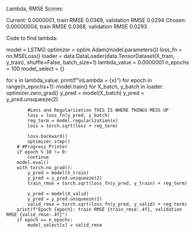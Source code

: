 Lambda, RMSE Scores:

Current: 0.0000001,  train RMSE 0.0369, validation RMSE 0.0294
Chosen:  0.00000004, train RMSE 0.0368, validation RMSE 0.0293

Code to find lambda:

model = LSTM()
optimizer = optim.Adam(model.parameters())
loss_fn = nn.MSELoss()
loader = data.DataLoader(data.TensorDataset(X_train, y_train), shuffle=False, batch_size=1)
lambda_value = 0.0000001
n_epochs = 100
model_select = {}

for x in lambda_value:
    print(f"\nLambda = {x}")
    for epoch in range(n_epochs+1):
        model.train()
        for X_batch, y_batch in loader:
            optimizer.zero_grad()
            y_pred = model(X_batch)
            y_pred = y_pred.unsqueeze(2)

            #Loss and Regularization THIS IS WHERE THINGS MESS UP
            loss = loss_fn(y_pred, y_batch)
            reg_term = model.regularization(x)
            loss = torch.sqrt(loss + reg_term)

            loss.backward()
            optimizer.step()
        # #Progress Printer
        if epoch % 10 != 0:
            continue
        model.eval()
        with torch.no_grad():
            y_pred = model(X_train)
            y_pred = y_pred.unsqueeze(2)
            train_rmse = torch.sqrt(loss_fn(y_pred, y_train) + reg_term)
            
            y_pred = model(X_valid)
            y_pred = y_pred.unsqueeze(2)
            valid_rmse = torch.sqrt(loss_fn(y_pred, y_valid) + reg_term)
        print(f"Epoch {epoch}: train RMSE {train_rmse:.4f}, validation RMSE {valid_rmse:.4f}")
        if epoch == n_epochs:
            model_select[x] = valid_rmse
